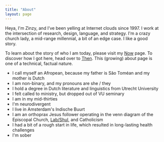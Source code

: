 ```yaml
---
title: "About"
layout: page
---
```

Heya, I'm Zinzy, and I’ve been yelling at Internet clouds since 1997. I work at the intersection of research, design, language, and strategy. I'm a crazy church lady, a mid-range millennial, a bit of an edge case. I like a good story.

<!-- <div class="grid grid-cols-2 gap-4">
  <div><img src="https://res.cloudinary.com/dbi2zounq/image/upload/v1649240297/me/FullSizeRender_copy_y5whli.jpg"></div>
  <div><img src="https://res.cloudinary.com/dbi2zounq/image/upload/v1667744670/me/zinzy-2_eixpog.jpg"></div>
</div> -->
 
To learn about the story of who I am today, please visit my [Now](/now) page. To discover how I got here, head over to [Then](/then). This (growing) about page is one of a technical, factual nature.

- I call myself an Afropean, because my father is São Toméan and my mother is Dutch
- I am non-binary, and my pronouns are she / they
- I hold a degree in Dutch literature and linguistics from Utrecht University
- I felt called to ministry, but dropped out of VU seminary
- I am in my mid-thirties
- I'm neurodivergent
- I live in Amsterdam's Indische Buurt
- I am an orthoprax Jesus follower operating in the venn diagram of the Episcopal Church, [Lab/Shul](https://www.labshul.org/), and Catholicism
- I had a bit of a rough start in life, which resulted in long-lasting health challenges
- I'm <span id="sobriety"></span> sober



 